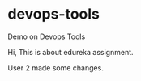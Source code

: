 # devops-tools
Demo on Devops Tools

Hi,
This is about edureka assignment.

User 2 made some changes. 
